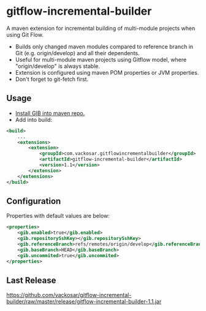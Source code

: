 # gitflow-incremental-builder

A maven extension for incremental building of multi-module projects when using Git Flow.
- Builds only changed maven modules compared to reference branch in Git (e.g. origin/develop) and all their dependents.
- Useful for multi-module maven projects using Gitflow model, where "origin/develop" is always stable.
- Extension is configured using maven POM properties or JVM properties.
- Don't forget to git-fetch first.

## Usage

- [Install GIB into maven repo.](https://maven.apache.org/guides/mini/guide-3rd-party-jars-local.html)
- Add into build:
```xml
<build>
    ...
    <extensions>
        <extension>
            <groupId>com.vackosar.gitflowincrementalbuilder</groupId>
            <artifactId>gitflow-incremental-builder</artifactId>
            <version>1.1</version>
        </extension>
    </extensions>
</build>
```
## Configuration

Properties with default values are below:
```xml
<properties>
    <gib.enabled>true</gib.enabled>
    <gib.repositorySshKey></gib.repositorySshKey>
    <gib.referenceBranch>refs/remotes/origin/develop</gib.referenceBranch>
    <gib.baseBranch>HEAD</gib.baseBranch>
    <gib.uncommited>true</gib.uncommited>
</properties>
```

## Last Release

https://github.com/vackosar/gitflow-incremental-builder/raw/master/release/gitflow-incremental-builder-1.1.jar
